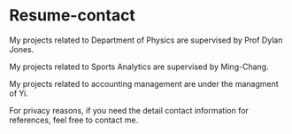 # Resume-contact

My projects related to Department of Physics are supervised by Prof Dylan Jones.

My projects related to Sports Analytics are supervised by Ming-Chang.

My projects related to accounting management are under the managment of Yi.

For privacy reasons, if you need the detail contact information for references, feel free to contact me. 
